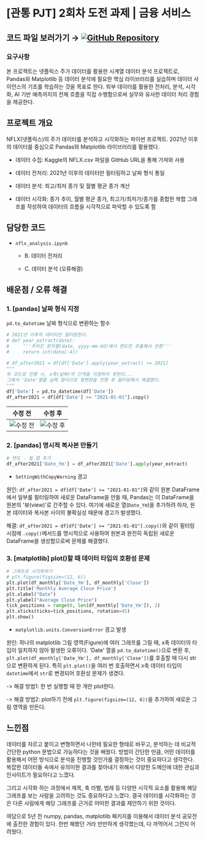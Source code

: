 # [관통 PJT] 2회차 도전 과제 | 금융 서비스

## 코드 파일 보러가기 → [![GitHub Repository](https://img.shields.io/badge/GitHub-ajjoona--git/pjt--02-yellow?style=flat&logo=github)](https://github.com/ajjoona-git/pjt-02.git)

### 요구사항

본 프로젝트는 넷플릭스 주가 데이터를 활용한 시계열 데이터 분석 프로젝트로, Pandas와 Matplotlib 등 데이터 분석에 필요한 핵심 라이브러리를 실습하며 데이터 사이언스의 기초를 학습하는 것을 목표로 한다. 외부 데이터를 활용한 전처리, 분석, 시각화, AI 기반 예측까지의 전체 흐름을 직접 수행함으로써 실무와 유사한 데이터 처리 경험을 제공한다.

## 프로젝트 개요

NFLX(넷플릭스)의 주가 데이터를 분석하고 시각화하는 파이썬 프로젝트. 
2021년 이후의 데이터를 중심으로 Pandas와 Matplotlib 라이브러리를 활용했다.

- 데이터 수집: Kaggle의 NFLX.csv 파일을 GitHub URL을 통해 가져와 사용

- 데이터 전처리: 2021년 이후의 데이터만 필터링하고 날짜 형식 통일

- 데이터 분석: 최고/최저 종가 및 월별 평균 종가 계산

- 데이터 시각화: 종가 추이, 월별 평균 종가, 최고가/최저가/종가를 종합한 복합 그래프를 작성하여 데이터의 흐름을 시각적으로 파악할 수 있도록 함

## 담당한 코드

- `nflx_analysis.ipynb` 

    - B. 데이터 전처리

    - C. 데이터 분석 (오류해결)

## 배운점 / 오류 해결

### 1. [pandas] 날짜 형식 지정

`pd.to_datetime` 날짜 형식으로 변환하는 함수

```python
# 2021년 이후의 데이터만 필터링한다.
# def year_extract(date):
#     '''주어진 문자열(date, yyyy-mm-dd)에서 연도만 추출해서 반환'''
#     return int(date[:4])

# df_after2021 = df[df['Date'].apply(year_extract) >= 2021]
"""
위 코드로 진행 시, x축(날짜)의 간격을 지정하지 못한다...
그래서 'Date'열을 날짜 형식으로 형변환을 진행 후 필터링해서 해결했다.
"""
df['Date'] = pd.to_datetime(df['Date'])
df_after2021 = df[df['Date'] >= "2021-01-01"].copy()
```

| 수정 전 | 수정 후 |
|---|---|
| ![수정 전](./금융/screenshots/B_wrong.png) | ![수정 후](./금융/screenshots/B_answer.png) |


### 2. [pandas] 명시적 복사본 만들기

```python
# 연도 - 월 열 추가
df_after2021['Date_Ym'] = df_after2021['Date'].apply(year_extract)
```

- `SettingWithCopyWarning` 경고

원인: `df_after2021 = df[df['Date'] >= "2021-01-01"]`와 같이 원본 DataFrame에서 일부를 필터링하여 새로운 DataFrame을 만들 때, Pandas는 이 DataFrame을 원본의 '뷰(view)'로 간주할 수 있다. 여기에 새로운 열(`Date_Ym`)을 추가하려 하자, 원본 데이터와 복사본 사이의 불확실성 때문에 경고가 발생했다.

해결: `df_after2021 = df[df['Date'] >= "2021-01-01"].copy()`와 같이 필터링 시점에 `.copy()`메서드를 명시적으로 사용하여 원본과 완전히 독립된 새로운 DataFrame을 생성함으로써 문제를 해결했다.


### 3. [matplotlib] plot()할 때 데이터 타입의 호환성 문제

```python
# 그래프로 시각화하기
# plt.figure(figsize=(12, 6))
plt.plot(df_monthly['Date_Ym'], df_monthly['Close'])
plt.title('Monthly Average Close Price')
plt.xlabel("Date")
plt.ylabel("Average Close Price")
tick_positions = range(0, len(df_monthly['Date_Ym']), 2)
plt.xticks(ticks=tick_positions, rotation=45)
plt.show()
```

- `matplotlib.units.ConversionError` 경고 발생

원인: 하나의 matplotlib 그림 영역(Figure)에 여러 그래프를 그릴 때, x축 데이터의 타입이 일치하지 않아 발생한 오류이다. 'Date' 열을 `pd.to_datetime()`으로 변환 후, `plt.plot(df_monthly['Date_Ym'], df_monthly['Close'])`를 호출할 때 다시 str으로 변환하게 된다. 특히 `plt.plot()`을 여러 번 호출하면서 x축 데이터 타입이 `datetime`에서 `str`로 변경되어 호환성 문제가 생겼다.

-> 해결 방법1: 한 번 실행할 때 한 개만 plot한다.

-> 해결 방법2: plot하기 전에 `plt.figure(figsize=(12, 6))`을 추가하여 새로운 그림 영역을 만든다.


## 느낀점

데이터를 자르고 붙이고 변형하면서 나한테 필요한 형태로 바꾸고, 분석하는 데 비교적 간단한 python 문법으로 가능하다는 것을 배웠다. 방법이 간단한 만큼, 어떤 데이터를 활용해서 어떤 방식으로 분석을 진행할 것인가를 결정하는 것이 중요하다고 생각한다. 복잡한 데이터들 속에서 유의미한 결과를 찾아내기 위해서 다양한 도메인에 대한 관심과 인사이트가 필요하다고 느꼈다.

그리고 시각화 하는 과정에서 제목, 축 라벨, 범례 등 다양한 시각적 요소를 활용해 해당 그래프를 보는 사람을 고려하는 것도 중요하다고 느꼈다. 결국 데이터를 시각화하는 것은 다른 사람에게 해당 그래프를 근거로 어떠한 결과를 제안하기 위한 것이다. 

여담으로 5년 전 numpy, pandas, matplotlib 패키지를 이용해서 데이터 분석 공모전에 출전한 경험이 있다. 한번 해봤던 거라 만만하게 생각했는데, 다 까먹어서 그런지 어려웠다.